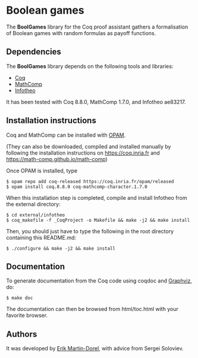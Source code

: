 # Boolean games

The **BoolGames** library for the Coq proof assistant gathers a formalisation of Boolean games with random formulas as payoff functions.

## Dependencies

The **BoolGames** library depends on the following tools and libraries:

- [Coq](https://coq.inria.fr/)
- [MathComp](https://math-comp.github.io/math-comp)
- [Infotheo](https://staff.aist.go.jp/reynald.affeldt/shannon/)

It has been tested with Coq 8.8.0, MathComp 1.7.0, and Infotheo ae83217.

## Installation instructions

Coq and MathComp can be installed with [OPAM](https://opam.ocaml.org).

(They can also be downloaded, compiled and installed manually by
following the installation instructions on https://coq.inria.fr and
https://math-comp.github.io/math-comp)

Once OPAM is installed, type

    $ opam repo add coq-released https://coq.inria.fr/opam/released
    $ opam install coq.8.8.0 coq-mathcomp-character.1.7.0

When this installation step is completed, compile and install Infotheo
from the external directory:

    $ cd external/infotheo
    $ coq_makefile -f _CoqProject -o Makefile && make -j2 && make install

Then, you should just have to type the following in the root directory
containing this README.md:

    $ ./configure && make -j2 && make install

## Documentation

To generate documentation from the Coq code using coqdoc and
[Graphviz](https://www.graphviz.org/), do:

    $ make doc

The documentation can then be browsed from html/toc.html with
your favorite browser.

## Authors

It was developed by [Erik Martin-Dorel](https://github.com/erikmd),
with advice from Sergei Soloviev.

